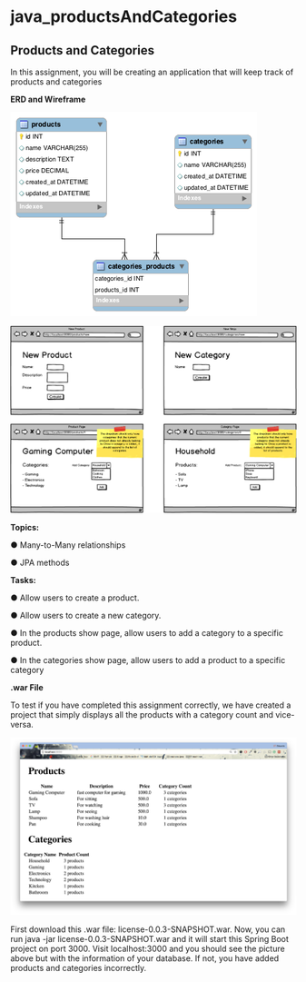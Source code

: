 # java_productsAndCategories

## Products and Categories
In this assignment, you will be creating an application that will keep track of products and categories

**ERD and Wireframe**

![manytomany](erd.png)

![manytomany-wf](wireframe.png)

**Topics:**

● Many-to-Many relationships

● JPA methods

**Tasks:**

● Allow users to create a product.

● Allow users to create a new category.

● In the products show page, allow users to add a category to a specific product.

● In the categories show page, allow users to add a product to a specific category

**.war File**

To test if you have completed this assignment correctly, we have created a project that simply displays all the products with a category count and vice-versa.

![warproject](assignment.png)

First download this .war file: license-0.0.3-SNAPSHOT.war. Now, you can run java -jar license-0.0.3-SNAPSHOT.war and it will start this Spring Boot project on port 3000. Visit localhost:3000 and you should see the picture above but with the information of your database. If not, you have added products and categories incorrectly.